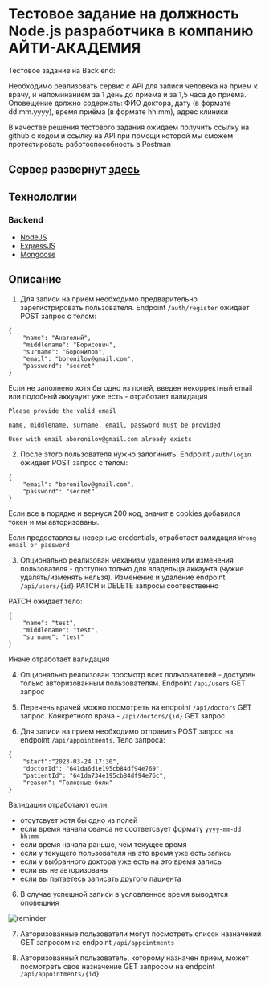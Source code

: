 # Тестовое задание на должность Node.js разработчика в компанию АЙТИ-АКАДЕМИЯ

Тестовое задание на Back end: 
 
Необходимо реализовать сервис с API для записи человека на прием к врачу, и напоминанием за  1 день до приема и за 1,5 часа до приема.  
Оповещение должно содержать: 
ФИО доктора, дату (в формате dd.mm.yyyy), время приёма (в формате hh:mm), адрес клиники 
 
В качестве решения тестового задания ожидаем получить ссылку на github с кодом и ссылку на API при помощи которой мы сможем протестировать работоспособность в Postman

## Сервер развернут [здесь](https://it-academy.onrender.com)

## Технололгии

### Backend
* [NodeJS](https://nodejs.org/)
* [ExpressJS](https://expressjs.com/)
* [Mongoose](https://mongoosejs.com/)


## Описание
1. Для записи на прием необходимо предварительно зарегистрировать пользователя. Endpoint ```/auth/register``` ожидает POST запрос с телом:

```
{
    "name": "Анатолий",
    "middlename": "Борисович",
    "surname": "Боронилов",
    "email": "boronilov@gmail.com",
    "password": "secret"
}
```

Если не заполнено хотя бы одно из полей, введен некорректный email или подобный аккуаунт уже есть - отработает валидация

```Please provide the valid email```

```name, middlename, surname, email, password must be provided```

```User with email aboronilov@gmail.com already exists```

2. После этого пользователя нужно залогинить. Endpoint ```/auth/login``` ожидает POST запрос с телом:

```
{
    "email": "boronilov@gmail.com",
    "password": "secret"
}
```

Если все в порядке и вернуся 200 код, значит в cookies добавился токен и мы авторизованы.

Если предоставлены неверные credentials, отработает валидация
```Wrong email or password```

3. Опционально реализован механизм удаления или изменения пользователя - доступно только для владельца аккаунта (чужие удалять/изменять нельзя). Изменение и удаление endpoint ```/api/users/{id}``` PATCH и DELETE запросы соотвественно

PATCH ожидает тело:

```
{
    "name": "test",
    "middlename": "test",
    "surname": "test"
}
```
Иначе отработает валидация

4. Опционально реализован просмотр всех пользователей - доступен только авторизованным пользователям. Endpoint ```/api/users``` GET запрос

4. Перечень врачей можно посмотреть на endpoint ```/api/doctors``` GET запрос. Конкретного врача - ```/api/doctors/{id}``` GET запрос

5. Для записи на прием необходимо отправить POST запрос на endpoint ```/api/appointments```. Тело запроса:

```
{
    "start":"2023-03-24 17:30",
    "doctorId": "641da6d1e195cb84df94e769",
    "patientId": "641da734e195cb84df94e76c",
    "reason": "Головные боли"
}
```

Валидации отработают если:
   - отсутсвует хотя бы одно из полей
   - если время начала сеанса не соответсвует формату ```yyyy-mm-dd hh:mm```
   - если время начала раньше, чем текущее время
   - если у текущего пользователя на это время уже есть запись
   - если у выбранного доктора уже есть на это время запись
   - если вы не авторизованы
   - если вы пытаетесь записать другого пациента

6. В случае успешной записи в условленное время выводятся оповещния

![reminder](https://github.com/aboronilov/it-acadymy-test-task/blob/main/public/reminder.JPG)

7. Авторизованные пользователи могут посмотреть список назначений GET запросом на endpoint ```/api/appointments```

8. Авторизованный пользователь, которому назначен прием, может посмотреть свое назначение GET запросом на endpoint ```/api/appointments/{id}```





